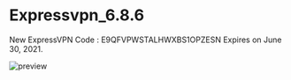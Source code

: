 # Expressvpn_6.8.6

New ExpressVPN Code :  E9QFVPWSTALHWXBS1OPZESN
Expires on June 30, 2021.

![preview](https://i.ibb.co/LYDtLWh/www-expressvpn-com-i-Pad-Pro.png)
